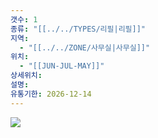 ```yaml
---
갯수: 1
종류: "[[../../TYPES/리필|리필]]"
지역:
  - "[[../../ZONE/사무실|사무실]]"
위치:
  - "[[JUN-JUL-MAY]]"
상세위치: 
설명: 
유통기한: 2026-12-14
---
```

![](http://192.168.50.22/devices/250308_IMG_0010.jpg)